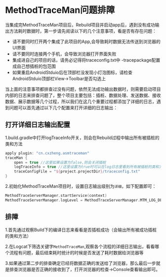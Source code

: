 # MethodTraceMan问题排障
当集成完MethodTraceMan项目后，Rebuild项目并启动app后，遇到没有成功输出方法耗时数据时，第一步请先阅读以下的几个注意事项，看是否有存在问题：
* 请不要同时打开两个集成了此项目的App,会导致耗时数据无法传送到浏览器的UI界面
* 请不要同时连接两个手机，会导致浏览器打开界面失败
* 集成进自己的项目的话，请务必记得将traceconfig.txt中 -tracepackage配置成自己想插桩的包范围
* 如果重启AndroidStduio后在顶部栏没发现小灯泡图标，请检查AndroidStduio顶部栏View->Toolbar是否勾选上


当上面的注意事项都排查过没有问题，依然无法成功输出数据时，则需要启动项目内部的日志来排查问题了，整个项目主要包括：插桩、数据处理、发送数据、接收数据、展示数据等几个过程，所以我们在这几个重要过程都添加了详细的日志，遇到问题可以首先通过以下几个配置来打开详细的日志输出：

## 打开详细日志输出配置

1.build.gradle中打开logTraceInfo开关，则会在Rebuild过程中输出所有被插桩的类和方法

```groovy
apply plugin: "cn.cxzheng.asmtraceman"
traceMan {
    open = true //这里如果设置为false,则会关闭插桩
    logTraceInfo = true //这里设置为true时可以在log日志里看到所有被插桩的类和方法
    traceConfigFile = "${project.projectDir}/traceconfig.txt"
}
```

2.初始化MethodTraceMan项目时，设置日志输出级别为`详细`，如下配置即可：

```kotlin
MethodTraceServerManager.startService(context)
MethodTraceServerManager.logLevel = MethodTraceServerManager.MTM_LOG_DETAIL
```

## 排障

1.首先通过观察Build下的编译日志来看看是否插桩成功（会输出所有被成功插桩的类和方法）



2.在Logcat下筛选关键字`MethodTraceMan`,观察各个流程的详细日志输出，看看哪个流程有问题，最后结束耗时统计的时候是否发送了耗时数据给浏览器等



3.如果通过第二步的排查确定已经将数据正确的发送给了浏览器，那么最后一步就是排查浏览器是否正确的接收到了，打开浏览器的检查->Console查看输出即可。

